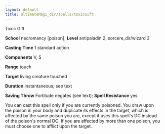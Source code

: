 ```yaml
---
layout: default
title: ultimateMagi_dir/spells/toxicGift
---
```

Toxic Gift

**School** necromancy [poison]; **Level** antipaladin 2, sorcere_dir/wizard 3

**Casting Time** 1 standard action

**Components** V, S

**Range** touch

**Target** living creature touched

**Duration** instantaneous; see text

**Saving Throw** Fortitude negates (see text); **Spell Resistance** yes

You can cast this spell only if you are currently poisoned. You draw upon the poison in your body and duplicate its effects in the target, which is affected by the same poison you are, except it uses this spell's DC instead of the poison's normal DC. If you are affected by more than one poison, you must choose one to afflict upon the target.

